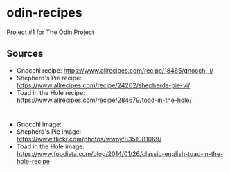 # odin-recipes
Project #1 for The Odin Project

## Sources
- Gnocchi recipe: https://www.allrecipes.com/recipe/18465/gnocchi-i/
- Shepherd's Pie recipe: https://www.allrecipes.com/recipe/24202/shepherds-pie-vi/
- Toad in the Hole recipe: https://www.allrecipes.com/recipe/284679/toad-in-the-hole/
#
- Gnocchi image:
- Shepherd's Pie image: https://www.flickr.com/photos/wwny/8351081069/ 
- Toad in the Hole image: https://www.foodista.com/blog/2014/01/26/classic-english-toad-in-the-hole-recipe